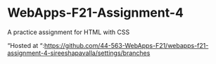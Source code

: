 # WebApps-F21-Assignment-4
A practice assignment for HTML with CSS

 “Hosted at “:<https://github.com/44-563-WebApps-F21/webapps-f21-assignment-4-sireeshapavalla/settings/branches>
